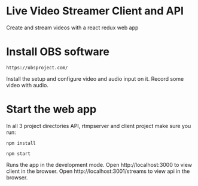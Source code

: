 # Live Video Streamer Client and API

Create and stream videos with a react redux web app

# Install OBS software
`https://obsproject.com/`

Install the setup and configure video and audio input on it. 
Record some video with audio.

# Start the web app
In all 3 project directories API, rtmpserver and client project make sure you run:

`npm install`

`npm start`

Runs the app in the development mode.
Open http://localhost:3000 to view client in the browser.
Open http://localhost:3001/streams to view api in the browser.

